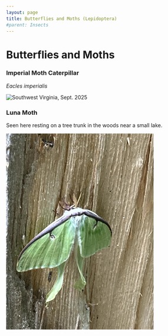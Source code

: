 ```yaml
---
layout: page
title: Butterflies and Moths (Lepidoptera)
#parent: Insects
---
```


# Butterflies and Moths

### Imperial Moth Caterpillar
*Eacles imperialis*

<img src="{{site.baseurl}}/assets/images/Lepidoptera/Imperial Moth.jpg" title="Southwest Virginia, Sept. 2025" width="400"/>

### Luna Moth

Seen here resting on a tree trunk in the woods near a small lake.

<!-- ![Luna Moth](/assets/images/Luna_Moth.jpg) -->
<img src="../../assets/images/Lepidoptera/Luna Moth.jpg" title="Southwest Virginia, June 2022" width="400"/>



